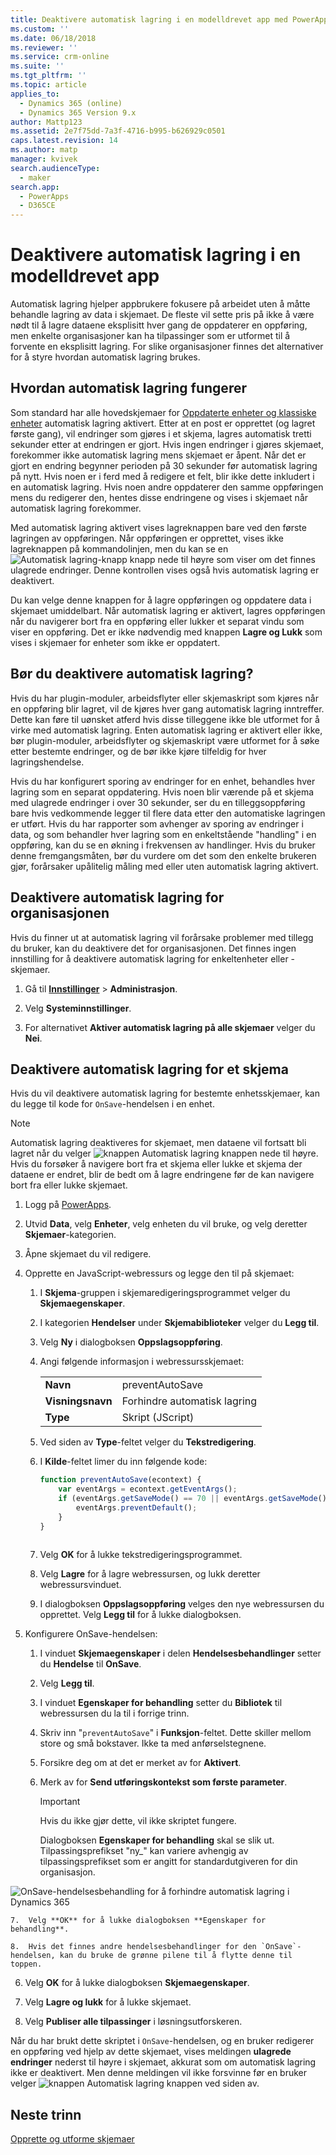 ```yaml
---
title: Deaktivere automatisk lagring i en modelldrevet app med PowerApps | MicrosoftDocs
ms.custom: ''
ms.date: 06/18/2018
ms.reviewer: ''
ms.service: crm-online
ms.suite: ''
ms.tgt_pltfrm: ''
ms.topic: article
applies_to:
  - Dynamics 365 (online)
  - Dynamics 365 Version 9.x
author: Mattp123
ms.assetid: 2e7f75dd-7a3f-4716-b995-b626929c0501
caps.latest.revision: 14
ms.author: matp
manager: kvivek
search.audienceType:
  - maker
search.app:
  - PowerApps
  - D365CE
---
```

# <a name="disable-auto-save-in-a-model-driven-app"></a>Deaktivere automatisk lagring i en modelldrevet app

Automatisk lagring hjelper appbrukere fokusere på arbeidet uten å måtte behandle lagring av data i skjemaet. De fleste vil sette pris på ikke å være nødt til å lagre dataene eksplisitt hver gang de oppdaterer en oppføring, men enkelte organisasjoner kan ha tilpassinger som er utformet til å forvente en eksplisitt lagring. For slike organisasjoner finnes det alternativer for å styre hvordan automatisk lagring brukes.  
  
<a name="BKMK_HowAutoSaveWorks"></a>   

## <a name="how-auto-save-works"></a>Hvordan automatisk lagring fungerer  
 Som standard har alle hovedskjemaer for [Oppdaterte enheter og klassiske enheter](create-design-forms.md#updated-versus-classic-entities) automatisk lagring aktivert. Etter at en post er opprettet (og lagret første gang), vil endringer som gjøres i et skjema, lagres automatisk tretti sekunder etter at endringen er gjort. Hvis ingen endringer i gjøres skjemaet, forekommer ikke automatisk lagring mens skjemaet er åpent. Når det er gjort en endring begynner perioden på 30 sekunder før automatisk lagring på nytt. Hvis noen er i ferd med å redigere et felt, blir ikke dette inkludert i en automatisk lagring. Hvis noen andre oppdaterer den samme oppføringen mens du redigerer den, hentes disse endringene og vises i skjemaet når automatisk lagring forekommer.  
  
 Med automatisk lagring aktivert vises lagreknappen bare ved den første lagringen av oppføringen. Når oppføringen er opprettet, vises ikke lagreknappen på kommandolinjen, men du kan se en ![Automatisk lagring-knapp](media/auto-save-icon.png "Automatisk lagring-knapp") knapp nede til høyre som viser om det finnes ulagrede endringer. Denne kontrollen vises også hvis automatisk lagring er deaktivert.  
  
 Du kan velge denne knappen for å lagre oppføringen og oppdatere data i skjemaet umiddelbart. Når automatisk lagring er aktivert, lagres oppføringen når du navigerer bort fra en oppføring eller lukker et separat vindu som viser en oppføring. Det er ikke nødvendig med knappen **Lagre og Lukk** som vises i skjemaer for enheter som ikke er oppdatert.  
  
<a name="BKMK_AutoSave"></a>   
## <a name="should-you-disable-auto-save"></a>Bør du deaktivere automatisk lagring?  
 Hvis du har plugin-moduler, arbeidsflyter eller skjemaskript som kjøres når en oppføring blir lagret, vil de kjøres hver gang automatisk lagring inntreffer. Dette kan føre til uønsket atferd hvis disse tilleggene ikke ble utformet for å virke med automatisk lagring. Enten automatisk lagring er aktivert eller ikke, bør plugin-moduler, arbeidsflyter og skjemaskript være utformet for å søke etter bestemte endringer, og de bør ikke kjøre tilfeldig for hver lagringshendelse.  
  
 Hvis du har konfigurert sporing av endringer for en enhet, behandles hver lagring som en separat oppdatering. Hvis noen blir værende på et skjema med ulagrede endringer i over 30 sekunder, ser du en tilleggsoppføring bare hvis vedkommende legger til flere data etter den automatiske lagringen er utført. Hvis du har rapporter som avhenger av sporing av endringer i data, og som behandler hver lagring som en enkeltstående "handling" i en oppføring, kan du se en økning i frekvensen av handlinger. Hvis du bruker denne fremgangsmåten, bør du vurdere om det som den enkelte brukeren gjør, forårsaker upålitelig måling med eller uten automatisk lagring aktivert.  
  
<a name="BKMK_DisableAutoSaveOrg"></a>   
## <a name="disable-auto-save-for-the-organization"></a>Deaktivere automatisk lagring for organisasjonen  
 Hvis du finner ut at automatisk lagring vil forårsake problemer med tillegg du bruker, kan du deaktivere det for organisasjonen. Det finnes ingen innstilling for å deaktivere automatisk lagring for enkeltenheter eller -skjemaer.  
  
1. Gå til **[Innstillinger](advanced-navigation.md#settings)** > **Administrasjon**.  
  
2.  Velg **Systeminnstillinger**.  
  
3.  For alternativet **Aktiver automatisk lagring på alle skjemaer** velger du **Nei**.  
  
<a name="BKMK_DisalbleAutoSaveForm"></a>   
## <a name="disable-auto-save-for-a-form"></a>Deaktivere automatisk lagring for et skjema  
 Hvis du vil deaktivere automatisk lagring for bestemte enhetsskjemaer, kan du legge til kode for `OnSave`-hendelsen i en enhet.  
  
> [!NOTE]
>  Automatisk lagring deaktiveres for skjemaet, men dataene vil fortsatt bli lagret når du velger ![knappen Automatisk lagring](media/auto-save-icon.png "knappen Automatisk lagring") knappen nede til høyre. Hvis du forsøker å navigere bort fra et skjema eller lukke et skjema der dataene er endret, blir de bedt om å lagre endringene før de kan navigere bort fra eller lukke skjemaet.  
  
1.  Logg på [PowerApps](https://web.powerapps.com/?utm_source=padocs&utm_medium=linkinadoc&utm_campaign=referralsfromdoc).  

2.  Utvid **Data**, velg **Enheter**, velg enheten du vil bruke, og velg deretter **Skjemaer**-kategorien.  
  
3.  Åpne skjemaet du vil redigere.  
  
4.  Opprette en JavaScript-webressurs og legge den til på skjemaet:  
  
    1.  I **Skjema**-gruppen i skjemaredigeringsprogrammet velger du **Skjemaegenskaper**.  
  
    2.  I kategorien **Hendelser** under **Skjemabiblioteker** velger du **Legg til**.  
  
    3.  Velg **Ny** i dialogboksen **Oppslagsoppføring**.  
  
    4.  Angi følgende informasjon i webressursskjemaet:  
  
        |||  
        |-|-|  
        |**Navn**|preventAutoSave|  
        |**Visningsnavn**|Forhindre automatisk lagring|  
        |**Type**|Skript (JScript)|  
  
    5.  Ved siden av **Type**-feltet velger du **Tekstredigering**.  
  
    6.  I **Kilde**-feltet limer du inn følgende kode:  
  
        ```javascript  
        function preventAutoSave(econtext) {  
            var eventArgs = econtext.getEventArgs();  
            if (eventArgs.getSaveMode() == 70 || eventArgs.getSaveMode() == 2) {  
                eventArgs.preventDefault();  
            }  
        }  
  
        ```  
  
    7.  Velg **OK** for å lukke tekstredigeringsprogrammet.  
  
    8.  Velg **Lagre** for å lagre webressursen, og lukk deretter webressursvinduet.  
  
    9. I dialogboksen **Oppslagsoppføring** velges den nye webressursen du opprettet. Velg **Legg til** for å lukke dialogboksen.  
  
5.  Konfigurere OnSave-hendelsen:  
  
    1.  I vinduet **Skjemaegenskaper** i delen **Hendelsesbehandlinger** setter du **Hendelse** til **OnSave**.  
  
    2.  Velg **Legg til**.  
  
    3.  I vinduet **Egenskaper for behandling** setter du **Bibliotek** til webressursen du la til i forrige trinn.  
  
    4.  Skriv inn "`preventAutoSave`" i **Funksjon**-feltet. Dette skiller mellom store og små bokstaver. Ikke ta med anførselstegnene.  
  
    5.  Forsikre deg om at det er merket av for **Aktivert**.  
  
    6.  Merk av for **Send utføringskontekst som første parameter**.  
  
        > [!IMPORTANT]
        >  Hvis du ikke gjør dette, vil ikke skriptet fungere.  
  
         Dialogboksen **Egenskaper for behandling** skal se slik ut. Tilpassingsprefikset "ny_" kan variere avhengig av tilpassingsprefikset som er angitt for standardutgiveren for din organisasjon.  
  
 ![OnSave-hendelsesbehandling for å forhindre automatisk lagring i Dynamics 365](media/prevent-auto-save-script.png "OnSave-hendelsesbehandling for å forhindre automatisk lagring i Dynamics 365")  
  
    7.  Velg **OK** for å lukke dialogboksen **Egenskaper for behandling**.  
  
    8.  Hvis det finnes andre hendelsesbehandlinger for den `OnSave`-hendelsen, kan du bruke de grønne pilene til å flytte denne til toppen.  
  
6. Velg **OK** for å lukke dialogboksen **Skjemaegenskaper**.  
  
7. Velg **Lagre og lukk** for å lukke skjemaet.  
  
8. Velg **Publiser alle tilpassinger** i løsningsutforskeren.  
  
 Når du har brukt dette skriptet i `OnSave`-hendelsen, og en bruker redigerer en oppføring ved hjelp av dette skjemaet, vises meldingen **ulagrede endringer** nederst til høyre i skjemaet, akkurat som om automatisk lagring ikke er deaktivert. Men denne meldingen vil ikke forsvinne før en bruker velger ![knappen Automatisk lagring](media/auto-save-icon.png "knappen Automatisk lagring") knappen ved siden av.  
  
## <a name="next-steps"></a>Neste trinn  
 [Opprette og utforme skjemaer](create-design-forms.md)      

 

